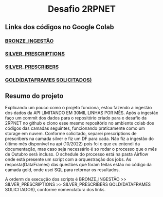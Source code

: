 <h1 align="center"> Desafio 2RPNET </h1>


## Links dos códigos no Google Colab
### [BRONZE_INGESTÃO](https://colab.research.google.com/drive/1iW25EWhOBRdWgHoR2AgQJhK-YamhhHj-?usp=sharing)
### [SILVER_PRESCRIPTIONS](https://colab.research.google.com/drive/13LQDBY8JTykLk15UxVlV6lQds5MPV4Ko?usp=sharing)
### [SILVER_PRESCRIBERS](https://colab.research.google.com/drive/1heMs1ZyE3IrFU-8DqSG2x0ZsyRrfUvrH?usp=sharing)
### [GOLD(DATAFRAMES SOLICITADOS)](https://colab.research.google.com/drive/137OYABW-u9tGty5m2N8cWL7yrrAU8IP5?usp=sharing)


## Resumo do projeto
Explicando um pouco como o projeto funciona, estou fazendo a ingestão dos dados da API LIMITANDO EM 30MIL LINHAS POR MÊS. 
Após a ingestão faço um commit dos dados para o repositório criado para o desafio da 2RPNET no github e clono esse mesmo repositório  no ambiente colab dos códigos das camadas seguintes, funcionando praticamente como um storage em nuvem. 
Conforme solicitado, separei prescriptions de prescribers na camada silver e fiz um DF para cada. Não fiz a ingestão do último mês disponível na api (10/2022) pois foi o que eu entendi da documentação, mas caso seja necessário é so rodar o processo que o mês de Outubro será incluso. 
O schedule do processo está na pasta Airflow onde está presente um script com a orquestração dos jobs.
As resposta(DataFrames) das questões que foram feitas estão no código da camada  gold, onde usei SQL para retornar os resultados.

A orderm de execução dos scripts é BRONZE_INGESTÃO >> SILVER_PRESCRIPTIONS >> SILVER_PRESCRIBERS GOLD(DATAFRAMES SOLICITADOS), conforme nomenclatura dos links.
  
